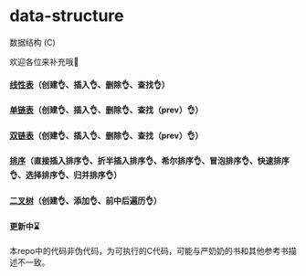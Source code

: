 # data-structure
数据结构 (C)

欢迎各位来补充哦👏

#### [线性表](https://github.com/Voyager-One/data-structure/tree/master/Sqlist)（创建👌、插入👌、删除👌、查找👌）
#### [单链表](https://github.com/Voyager-One/data-structure/tree/master/List)（创建👌、插入👌、删除👌、查找（prev）👌）
#### [双链表](https://github.com/Voyager-One/data-structure/tree/master/Dlist)（创建👌、插入👌、删除👌、查找（prev）👌）

#### [排序](https://github.com/Voyager-One/data-structure/tree/master/Sort)（直接插入排序👌、折半插入排序👌、希尔排序👌、冒泡排序👌、快速排序👌、选择排序👌、归并排序👌）

#### [二叉树](https://github.com/Voyager-One/data-structure/tree/master/Btree)（创建👌、添加👌、前中后遍历👌）
#### 更新中⌛️

本repo中的代码非伪代码，为可执行的C代码，可能与严奶奶的书和其他参考书描述不一致。
